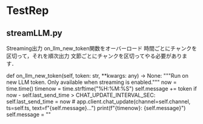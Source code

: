 # TestRep
## streamLLM.py
Streaming出力
on_llm_new_token関数をオーバーロード
時間ごとにチャンクを区切って，それを順次出力
文節ごとにチャンクを区切ってやる必要があります．

def on_llm_new_token(self, token: str, **kwargs: any) -> None:
        """Run on new LLM token. Only available when streaming is enabled."""
        now = time.time()
        timenow = time.strftime("%H:%M:%S")
        self.message += token
        if now - self.last_send_time > CHAT_UPDATE_INTERVAL_SEC:
            self.last_send_time = now
         #   app.client.chat_update(channel=self.channel, ts=self.ts, text=f"{self.message}...")
            print(f"{timenow}: {self.message}")
            self.message = ""
